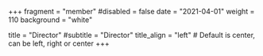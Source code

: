 +++
fragment = "member"
#disabled = false
date = "2021-04-01"
weight = 110
background = "white"

title = "Director"
#subtitle = "Director"
title_align = "left" # Default is center, can be left, right or center
+++
